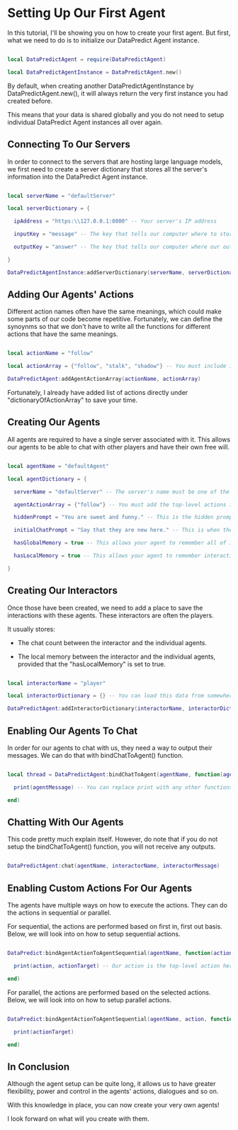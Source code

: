 # Setting Up Our First Agent

In this tutorial, I'll be showing you on how to create your first agent. But first, what we need to do is to initialize our DataPredict Agent instance.

```lua

local DataPredictAgent = require(DataPredictAgent)

local DataPredictAgentInstance = DataPredictAgent.new()

```

By default, when creating another DataPredictAgentInstance by DataPredictAgent.new(), it will always return the very first instance you had created before.

This means that your data is shared globally and you do not need to setup individual DataPredict Agent instances all over again.

## Connecting To Our Servers

In order to connect to the servers that are hosting large language models, we first need to create a server dictionary that stores all the server's information into the DataPredict Agent instance.

```lua

local serverName = "defaultServer"

local serverDictionary = {

  ipAddress = "https:\\127.0.0.1:8000" -- Your server's IP address

  inputKey = "message" -- The key that tells our computer where to store our input message before sending the input message to the server.

  outputKey = "answer" -- The key that tells our computer where our output message is stored when receiving the output message from the server.

}

DataPredictAgentInstance:addServerDictionary(serverName, serverDictionary)

```

## Adding Our Agents' Actions

Different action names often have the same meanings, which could make some parts of our code become repetitive. Fortunately, we can define the synoynms so that we don't have to write all the functions for different actions that have the same meanings.

```lua

local actionName = "follow"

local actionArray = {"follow", "stalk", "shadow"} -- You must include its own actions as well for this to work.

DataPredictAgent:addAgentActionArray(actionName, actionArray)

```

Fortunately, I already have added list of actions directly under "dictionaryOfActionArray" to save your time.

## Creating Our Agents

All agents are required to have a single server associated with it. This allows our agents to be able to chat with other players and have their own free will.

```lua

local agentName = "defaultAgent"

local agentDictionary = {

  serverName = "defaultServer" -- The server's name must be one of the servers that you have added to the DataPredict Agent instance.

  agentActionArray = {"follow"} -- You must add the top-level actions into this list. For example, we already set "shadow" as part of "follow", so we need to use "follow" as the top level action.

  hiddenPrompt = "You are sweet and funny." -- This is the hidden prompt that you want to add to the players' messages.

  initialChatPrompt = "Say that they are new here." -- This is when the player interacts with this agent for the first time.

  hasGlobalMemory = true -- This allows your agent to remember all of its interations. By default, it is set to true.

  hasLocalMemory = true -- This allows your agent to remember interactions between the player and the agent. By default, it is set to true.

}

```

## Creating Our Interactors

Once those have been created, we need to add a place to save the interactions with these agents. These interactors are often the players.

It usually stores:

  * The chat count between the interactor and the individual agents.

  * The local memory between the interactor and the individual agents, provided that the "hasLocalMemory" is set to true.

```lua

local interactorName = "player"

local interactorDictionary = {} -- You can load this data from somewhere else as well if you want to keep the interactor's memories.

DataPredictAgent:addInteractorDictionary(interactorName, interactorDictionary)

```

## Enabling Our Agents To Chat

In order for our agents to chat with us, they need a way to output their messages. We can do that with bindChatToAgent() function.

```lua

local thread = DataPredictAgent:bindChatToAgent(agentName, function(agentMessage)

  print(agentMessage) -- You can replace print with any other functions.

end) 

```

## Chatting With Our Agents

This code pretty much explain itself. However, do note that if you do not setup the bindChatToAgent() function, you will not receive any outputs.

```lua

DataPredictAgent:chat(agentName, interactorName, interactorMessage)

```

## Enabling Custom Actions For Our Agents

The agents have multiple ways on how to execute the actions. They can do the actions in sequential or parallel.

For sequential, the actions are performed based on first in, first out basis. Below, we will look into on how to setup sequential actions.

```lua

DataPredict:bindAgentActionToAgentSequential(agentName, function(action, actionTarget)

  print(action, actionTarget) -- Our action is the top-level action here.

end)

```

For parallel, the actions are performed based on the selected actions. Below, we will look into on how to setup parallel actions.

```lua

DataPredict:bindAgentActionToAgentSequential(agentName, action, function(actionTarget) -- This function only runs when the "action" is requested. Also, our action is the top-level action here.

  print(actionTarget) 

end)

```

## In Conclusion

Although the agent setup can be quite long, it allows us to have greater flexibility, power and control in the agents' actions, dialogues and so on.

With this knowledge in place, you can now create your very own agents!

I look forward on what will you create with them.

